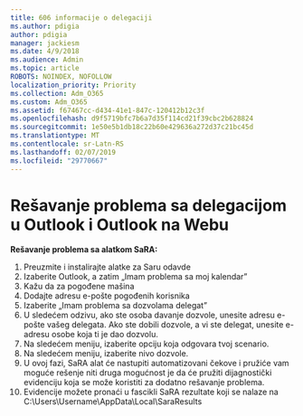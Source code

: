 ```yaml
---
title: 606 informacije o delegaciji
ms.author: pdigia
author: pdigia
manager: jackiesm
ms.date: 4/9/2018
ms.audience: Admin
ms.topic: article
ROBOTS: NOINDEX, NOFOLLOW
localization_priority: Priority
ms.collection: Adm_O365
ms.custom: Adm_O365
ms.assetid: f67467cc-d434-41e1-847c-120412b12c3f
ms.openlocfilehash: d9f5719bfc7b6a7d35f114cd21f39cbc2b628824
ms.sourcegitcommit: 1e50e5b1db18c22b60e429636a272d37c21bc45d
ms.translationtype: MT
ms.contentlocale: sr-Latn-RS
ms.lasthandoff: 02/07/2019
ms.locfileid: "29770667"
---
```

# <a name="troubleshooting-delegation-in-outlook-and-outlook-on-the-web"></a>Rešavanje problema sa delegacijom u Outlook i Outlook na Webu

**Rešavanje problema sa alatkom SaRA:**

1. Preuzmite i instalirajte alatke za Saru odavde
1. Izaberite Outlook, a zatim „Imam problema sa moj kalendar”
1. Kažu da za pogođene mašina
1. Dodajte adresu e-pošte pogođenih korisnika
1. Izaberite „Imam problema sa dozvolama delegat”
1. U sledećem odzivu, ako ste osoba davanje dozvole, unesite adresu e-pošte vašeg delegata. Ako ste dobili dozvole, a vi ste delegat, unesite e-adresu osobe koja ti je dao dozvolu.
1. Na sledećem meniju, izaberite opciju koja odgovara tvoj scenario. 
1. Na sledećem meniju, izaberite nivo dozvole.
1. U ovoj fazi, SaRA alat će nastupiti automatizovani čekove i pružiće vam moguće rešenje niti druga mogućnost je da će pružiti dijagnostički evidenciju koja se može koristiti za dodatno rešavanje problema.
1. Evidencije možete pronaći u fascikli SaRA rezultate koji se nalaze na C:\Users\Username\AppData\Local\SaraResults